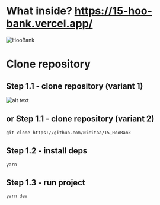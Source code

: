 # What inside? https://15-hoo-bank.vercel.app/

![HooBank](https://i.imgur.com/SoO5bQs.png)

# Clone repository

## Step 1.1 - clone repository (variant 1)

![alt text](https://i.imgur.com/9KSgjaN.png)

## or Step 1.1 - clone repository (variant 2)

```
git clone https://github.com/Nicitaa/15_HooBank
```

## Step 1.2 - install deps

```
yarn
```

## Step 1.3 - run project

```
yarn dev
```
